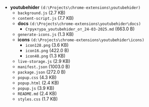 - **youtubehider** `(d:\Projects\chrome-extensions\youtubehider)`
  - `background.js` (2.7 KB)
  - `content-script.js` (7.7 KB)
  - **docs** `(d:\Projects\chrome-extensions\youtubehider\docs)`
    - `Структура_youtubehider_от_24-03-2025.md` (663.0 B)
  - `generate-icons.js` (1.3 KB)
  - **icons** `(d:\Projects\chrome-extensions\youtubehider\icons)`
    - `icon128.png` (3.6 KB)
    - `icon16.png` (422.0 B)
    - `icon48.png` (1.3 KB)
  - `live-storage.js` (2.9 KB)
  - `manifest.json` (1003.0 B)
  - `package.json` (272.0 B)
  - `popup.css` (4.3 KB)
  - `popup.html` (2.4 KB)
  - `popup.js` (3.9 KB)
  - `README.md` (2.4 KB)
  - `styles.css` (1.7 KB)
